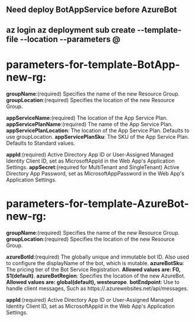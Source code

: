 Need deploy BotAppService before AzureBot
---
az login
az deployment sub create --template-file <template-file> --location <bot-region> --parameters @<parameters-file>
---

# parameters-for-template-BotApp-new-rg:

**groupName**:(required)                Specifies the name of the new Resource Group.
**groupLocation**:(required)            Specifies the location of the new Resource Group.

**appServiceName**:(required)           The location of the App Service Plan.
**appServicePlanName**:(required)       The name of the App Service Plan.
**appServicePlanLocation**:             The location of the App Service Plan. Defaults to use groupLocation.
**appServicePlanSku**:                  The SKU of the App Service Plan. Defaults to Standard values.

**appId**:(required)                                        Active Directory App ID or User-Assigned Managed Identity Client ID, set as MicrosoftAppId in the Web App's Application Settings.
**appSecret**:(required for MultiTenant and SingleTenant)   Active Directory App Password, set as MicrosoftAppPassword in the Web App's Application Settings.


# parameters-for-template-AzureBot-new-rg:

**groupName**:(required)            Specifies the name of the new Resource Group.
**groupLocation**:(required)        Specifies the location of the new Resource Group.

**azureBotId**:(required)           The globally unique and immutable bot ID. Also used to configure the displayName of the bot, which is mutable.
**azureBotSku**:                    The pricing tier of the Bot Service Registration. **Allowed values are: F0, S1(default)**.
**azureBotRegion**:                 Specifies the location of the new AzureBot. **Allowed values are: global(default), westeurope**.
**botEndpoint**:                    Use to handle client messages, Such as https://<botappServiceName>.azurewebsites.net/api/messages.

**appId**:(required)                                        Active Directory App ID or User-Assigned Managed Identity Client ID, set as MicrosoftAppId in the Web App's Application Settings.